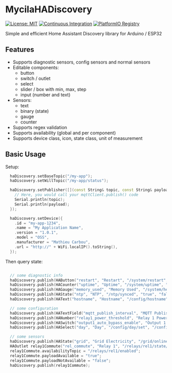# MycilaHADiscovery

[![License: MIT](https://img.shields.io/badge/License-MIT-yellow.svg)](https://opensource.org/licenses/MIT)
[![Continuous Integration](https://github.com/mathieucarbou/MycilaHADiscovery/actions/workflows/ci.yml/badge.svg)](https://github.com/mathieucarbou/MycilaHADiscovery/actions/workflows/ci.yml)
[![PlatformIO Registry](https://badges.registry.platformio.org/packages/mathieucarbou/library/MycilaHADiscovery.svg)](https://registry.platformio.org/libraries/mathieucarbou/MycilaHADiscovery)

Simple and efficient Home Assistant Discovery library for Arduino / ESP32

## Features

- Supports diagnostic sensors, config sensors and normal sensors
- Editable components:
  - button
  - switch / outlet
  - select
  - slider / box with min, max, step
  - input (number and text)
- Sensors:
  - text
  - binary (state)
  - gauge
  - counter
- Supports regex validation
- Supports availability (global and per component)
- Supports device class, icon, state class, unit of measurement

## Basic Usage

Setup:

```c++
  haDiscovery.setBaseTopic("/my-app");
  haDiscovery.setWillTopic("/my-app/status");

  haDiscovery.setPublisher([](const String& topic, const String& payload) {
    // Here, you would call your mqttClient.publish() code
    Serial.println(topic);
    Serial.println(payload);
  });

  haDiscovery.setDevice({
    .id = "my-app-1234",
    .name = "My Application Name",
    .version = "1.0.1",
    .model = "OSS",
    .manufacturer = "Mathieu Carbou",
    .url = "http://" + WiFi.localIP().toString(),
  });

```

Then query state:

```c++

  // some diagnostic info
  haDiscovery.publish(HAButton("restart", "Restart", "/system/restart", "restart", nullptr, HACategory::DIAGNOSTIC));
  haDiscovery.publish(HACounter("uptime", "Uptime", "/system/uptime", "duration", nullptr, "s", HACategory::DIAGNOSTIC));
  haDiscovery.publish(HAGauge("memory_used", "Memory Used", "/system/heap_used", "data_size", "mdi:memory", "B", HACategory::DIAGNOSTIC));
  haDiscovery.publish(HAState("ntp", "NTP", "/ntp/synced", "true", "false", "connectivity", nullptr, HACategory::DIAGNOSTIC));
  haDiscovery.publish(HAText("hostname", "Hostname", "/config/hostname", nullptr, "mdi:lan", HACategory::DIAGNOSTIC));

  // some configuration
  haDiscovery.publish(HATextField("mqtt_publish_interval", "MQTT Publish Interval", "/config/mqtt_interval/set", "/config/mqtt_interval", "^\\d+$", "mdi:timer-sand", HACategory::CONFIG));
  haDiscovery.publish(HANumber("relay1_power_threshold", "Relay 1 Power Threshold", "/config/rel1_power/set", "/config/rel1_power", HANumberMode::SLIDER, 0, 3000, 50, "mdi:flash", HACategory::CONFIG));
  haDiscovery.publish(HASwitch("output1_auto_bypass_enable", "Output 1 Auto Bypass", "/config/switch/set", "/config/switch", "true", "false", "mdi:water-boiler-auto", HACategory::CONFIG));
  haDiscovery.publish(HASelect("day", "Day", "/config/day/set", "/config/day", nullptr, HACategory::CONFIG, {"mon", "tue", "wed", "thu", "fri", "sat", "sun"}));

  // some sensors
  haDiscovery.publish(HAState("grid", "Grid Electricity", "/grid/online", "true", "false", "connectivity"));
  HAOutlet relay1Commute("rel_commute", "Relay 1", "/relays/rel1/state/set", "/relays/rel1/state", "on", "off");
  relay1Commute.availabilityTopic = "/relays/rel1/enabled";
  relay1Commute.payloadAvailable = "true";
  relay1Commute.payloadNotAvailable = "false";
  haDiscovery.publish(relay1Commute);
```
